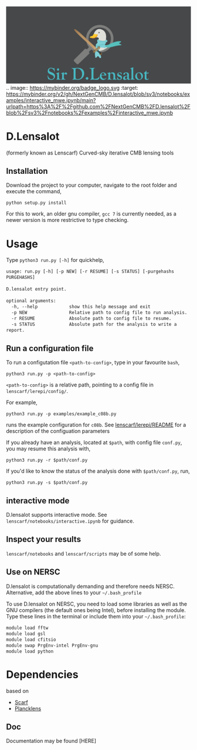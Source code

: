 ![D.lensalot logo](res/dlensalot2.PNG)
.. image:: https://mybinder.org/badge_logo.svg
 :target: https://mybinder.org/v2/gh/NextGenCMB/D.lensalot/blob/sv3/notebooks/examples/interactive_mwe.ipynb/main?urlpath=https%3A%2F%2Fgithub.com%2FNextGenCMB%2FD.lensalot%2Fblob%2Fsv3%2Fnotebooks%2Fexamples%2Finteractive_mwe.ipynb
 
# D.Lensalot 
(formerly known as Lenscarf)
Curved-sky iterative CMB lensing tools

## Installation
Download the project to your computer, navigate to the root folder and execute the command,

``` 
python setup.py install
```
For this to work, an older gnu compiler, `gcc 7` is currently needed, as a newer version is more restrictive to type checking.


# Usage

Type `python3 run.py [-h]` for quickhelp,
```
usage: run.py [-h] [-p NEW] [-r RESUME] [-s STATUS] [-purgehashs PURGEHASHS]

D.lensalot entry point.

optional arguments:
  -h, --help            show this help message and exit
  -p NEW                Relative path to config file to run analysis.
  -r RESUME             Absolute path to config file to resume.
  -s STATUS             Absolute path for the analysis to write a report.

```

## Run a configuration file

To run a configutation file `<path-to-config>`, type in your favourite `bash`,
```
python3 run.py -p <path-to-config>
```
`<path-to-config>` is a relative path, pointing to a config file in `lenscarf/lerepi/config/`.

For example,
```
python3 run.py -p examples/example_c08b.py
```
runs the example configuration for `c08b`. See [lenscarf/lerepi/README](https://github.com/NextGenCMB/lenscarf/blob/f/mergelerepi/lenscarf/lerepi/README.rst) for a description of the configuation parameters

If you already have an analysis, located at `$path`, with config file `conf.py`, you may resume this analysis with,
```
python3 run.py -r $path/conf.py
```

If you'd like to know the status of the analysis done with `$path/conf.py`, run,
```
python3 run.py -s $path/conf.py
```

## interactive mode

D.lensalot supports interactive mode. See `lenscarf/notebooks/interactive.ipynb` for guidance.


## Inspect your results

`lenscarf/notebooks` and `lenscarf/scripts` may be of some help.


## Use on NERSC
D.lensalot is computationally demanding and therefore needs NERSC.
Alternative, add the above lines to your `~/.bash_profile`

To use D.lensalot on NERSC, you need to load some libraries as well as the GNU compilers (the default ones being Intel), before installing the module.
Type these lines in the terminal or include them into your `~/.bash_profile`:

```
module load fftw
module load gsl
module load cfitsio
module swap PrgEnv-intel PrgEnv-gnu
module load python
```


# Dependencies

 based on
  * [Scarf](https://github.com/samuelsimko/scarf)
  * [Plancklens](https://github.com/carronj/plancklens)

## Doc
Documentation may be found [HERE]
